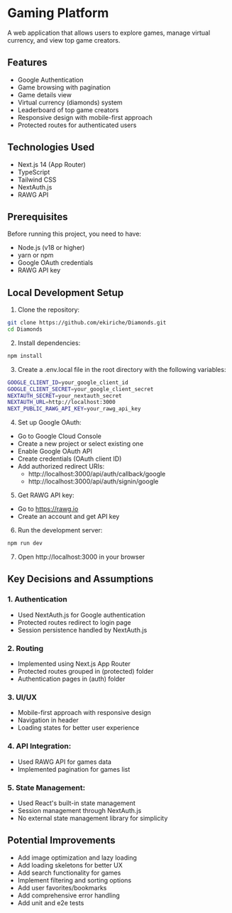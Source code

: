 # Gaming Platform

A web application that allows users to explore games, manage virtual currency, and view top game creators.

## Features

- Google Authentication
- Game browsing with pagination
- Game details view
- Virtual currency (diamonds) system
- Leaderboard of top game creators
- Responsive design with mobile-first approach
- Protected routes for authenticated users

## Technologies Used

- Next.js 14 (App Router)
- TypeScript
- Tailwind CSS
- NextAuth.js
- RAWG API

## Prerequisites

Before running this project, you need to have:
- Node.js (v18 or higher)
- yarn or npm
- Google OAuth credentials
- RAWG API key

## Local Development Setup

1. Clone the repository:
```bash
git clone https://github.com/ekiriche/Diamonds.git
cd Diamonds
```
2. Install dependencies:
```bash
npm install
```
3. Create a .env.local file in the root directory with the following variables:
```bash
GOOGLE_CLIENT_ID=your_google_client_id
GOOGLE_CLIENT_SECRET=your_google_client_secret
NEXTAUTH_SECRET=your_nextauth_secret
NEXTAUTH_URL=http://localhost:3000
NEXT_PUBLIC_RAWG_API_KEY=your_rawg_api_key
```
4. Set up Google OAuth:
* Go to Google Cloud Console
* Create a new project or select existing one
* Enable Google OAuth API
* Create credentials (OAuth client ID)
* Add authorized redirect URIs:
  * http://localhost:3000/api/auth/callback/google
  * http://localhost:3000/api/auth/signin/google
5. Get RAWG API key:
* Go to https://rawg.io
* Create an account and get API key
6. Run the development server:
```bash
npm run dev
```
7. Open http://localhost:3000 in your browser

## Key Decisions and Assumptions
### 1. Authentication
* Used NextAuth.js for Google authentication
* Protected routes redirect to login page
* Session persistence handled by NextAuth.js
### 2. Routing
* Implemented using Next.js App Router
* Protected routes grouped in (protected) folder
* Authentication pages in (auth) folder
### 3. UI/UX
* Mobile-first approach with responsive design
* Navigation in header
* Loading states for better user experience
### 4. API Integration:
* Used RAWG API for games data
* Implemented pagination for games list
### 5. State Management:
* Used React's built-in state management
* Session management through NextAuth.js
* No external state management library for simplicity

## Potential Improvements
* Add image optimization and lazy loading
* Add loading skeletons for better UX
* Add search functionality for games
* Implement filtering and sorting options
* Add user favorites/bookmarks
* Add comprehensive error handling
* Add unit and e2e tests
